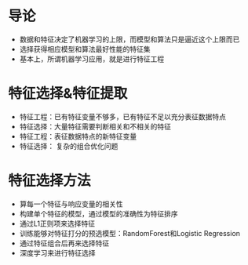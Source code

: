 
# 导论
+	数据和特征决定了机器学习的上限，而模型和算法只是逼近这个上限而已
+	选择获得相应模型和算法最好性能的特征集
+	基本上，所谓机器学习应用，就是进行特征工程

# 特征选择&特征提取
+   特征工程：已有特征变量不够多，已有特征不足以充分表征数据特点
+	特征选择：大量特征需要判断相关和不相关的特征
+	特征工程：表征数据特点的新特征变量
+	特征选择：	复杂的组合优化问题

# 特征选择方法
+  算每一个特征与响应变量的相关性
+  构建单个特征的模型，通过模型的准确性为特征排序
+	通过L1正则项来选择特征
+	训练能够对特征打分的预选模型：RandomForest和Logistic Regression
+	通过特征组合后再来选择特征
+	深度学习来进行特征选择